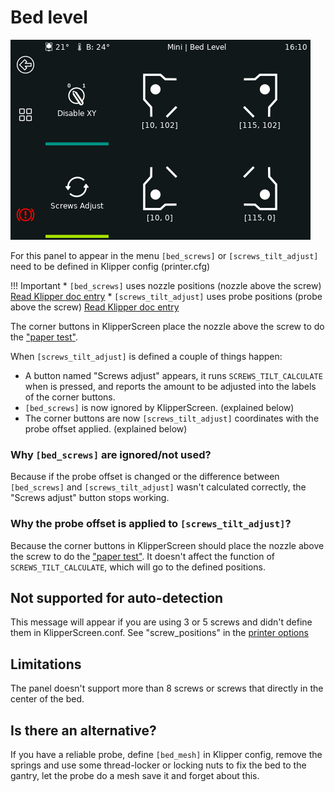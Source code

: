 # Bed level

![Bed Level](img/panels/bed_level.png)

For this panel to appear in the menu `[bed_screws]` or `[screws_tilt_adjust]` need to be defined in Klipper config (printer.cfg)

!!! Important
    * `[bed_screws]` uses nozzle positions (nozzle above the screw) [Read Klipper doc entry](https://www.klipper3d.org/Config_Reference.html#bed_screws)
    * `[screws_tilt_adjust]` uses probe positions (probe above the screw) [Read Klipper doc entry](https://www.klipper3d.org/Config_Reference.html#screws_tilt_adjust)


The corner buttons in KlipperScreen place the nozzle above the screw to do the ["paper test"](https://www.klipper3d.org/Bed_Level.html?h=paper#the-paper-test).

When `[screws_tilt_adjust]` is defined a couple of things happen:

* A button named "Screws adjust" appears, it runs `SCREWS_TILT_CALCULATE` when is pressed,
and reports the amount to be adjusted into the labels of the corner buttons.
* `[bed_screws]` is now ignored by KlipperScreen. (explained below)
* The corner buttons are now `[screws_tilt_adjust]` coordinates with the probe offset applied. (explained below)

### Why `[bed_screws]` are ignored/not used?

Because if the probe offset is changed or the difference between `[bed_screws]` and `[screws_tilt_adjust]` wasn't calculated correctly,
the "Screws adjust" button stops working.


### Why the probe offset is applied to `[screws_tilt_adjust]`?

Because the corner buttons in KlipperScreen should place the nozzle above the screw to do the ["paper test"](https://www.klipper3d.org/Bed_Level.html?h=paper#the-paper-test). It doesn't affect the function of `SCREWS_TILT_CALCULATE`, which will go to the defined positions.

## Not supported for auto-detection

This message will appear if you are using 3 or 5 screws and didn't define them in KlipperScreen.conf.
See "screw_positions" in the [printer options](https://klipperscreen.readthedocs.io/en/latest/Configuration/#printer-options)

## Limitations

The panel doesn't support more than 8 screws or screws that directly in the center of the bed.

## Is there an alternative?

If you have a reliable probe, define `[bed_mesh]` in Klipper config, remove the springs
and use some thread-locker or locking nuts to fix the bed to the gantry, let the probe do a mesh save it and forget about this.
